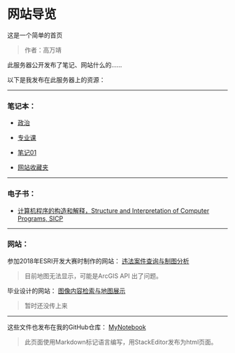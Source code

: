 网站导览
=======
这是一个简单的首页
 > 作者：高万靖

此服务器公开发布了笔记、网站什么的……

以下是我发布在此服务器上的资源：

----
### 笔记本：

 - [政治](政治.html)

 - [专业课](专业课.html)

 - [笔记01](笔记01.html)
 
 - [网站收藏夹](收藏夹.html)

----
### 电子书：

 - [计算机程序的构造和解释，Structure and Interpretation of Computer Programs, SICP](http://www.skylight.xin/SICP/book/book.html)

----
### 网站：
参加2018年ESRI开发大赛时制作的网站：
[违法案件查询与制图分析](http://www.skylight.xin/webapps/)
 > 目前地图无法显示，可能是ArcGIS API  出了问题。

毕业设计的网站：
[图像内容检索与地图展示](/)
 > 暂时还没传上来

----
这些文件也发布在我的GitHub仓库：
[MyNotebook](https://github.com/Gwing97/MyNotebook)

 > 此页面使用Markdown标记语言编写，用StackEditor发布为html页面。
 
<!--stackedit_data:
eyJoaXN0b3J5IjpbLTczNjA2Njk3NCwxODI2OTU4MjYzXX0=
-->
